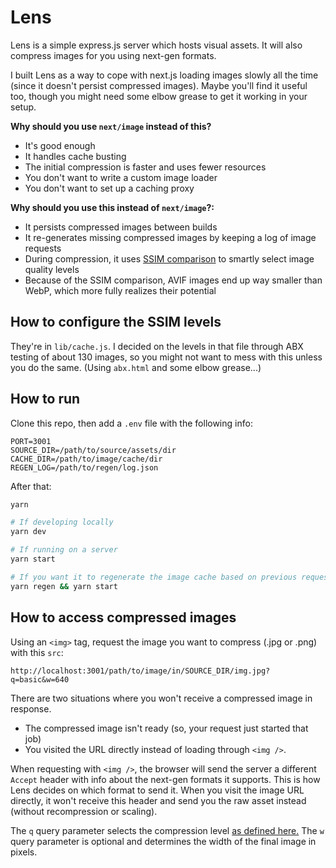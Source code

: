 # Lens

Lens is a simple express.js server which hosts visual assets. It will also compress images for you using next-gen formats.

I built Lens as a way to cope with next.js loading images slowly all the time (since it doesn't persist compressed images). Maybe you'll find it useful too, though you might need some elbow grease to get it working in your setup.

**Why should you use `next/image` instead of this?**

- It's good enough
- It handles cache busting
- The initial compression is faster and uses fewer resources
- You don't want to write a custom image loader
- You don't want to set up a caching proxy

**Why should you use this instead of `next/image`?:**

- It persists compressed images between builds
- It re-generates missing compressed images by keeping a log of image requests
- During compression, it uses [SSIM comparison](https://en.wikipedia.org/wiki/Structural_similarity) to smartly select image quality levels
- Because of the SSIM comparison, AVIF images end up way smaller than WebP, which more fully realizes their potential

## How to configure the SSIM levels

They're in `lib/cache.js`. I decided on the levels in that file through ABX testing of about 130 images, so you might not want to mess with this unless you do the same. (Using `abx.html` and some elbow grease...)

## How to run

Clone this repo, then add a `.env` file with the following info:

```
PORT=3001
SOURCE_DIR=/path/to/source/assets/dir
CACHE_DIR=/path/to/image/cache/dir
REGEN_LOG=/path/to/regen/log.json
```

After that:

```zsh
yarn

# If developing locally
yarn dev

# If running on a server
yarn start

# If you want it to regenerate the image cache based on previous requests
yarn regen && yarn start
```

## How to access compressed images

Using an `<img>` tag, request the image you want to compress (.jpg or .png) with this `src`:

`http://localhost:3001/path/to/image/in/SOURCE_DIR/img.jpg?q=basic&w=640`

There are two situations where you won't receive a compressed image in response.

- The compressed image isn't ready (so, your request just started that job)
- You visited the URL directly instead of loading through `<img />`.

When requesting with `<img />`, the browser will send the server a different `Accept` header with info about the next-gen formats it supports. This is how Lens decides on which format to send it. When you visit the image URL directly, it won't receive this header and send you the raw asset instead (without recompression or scaling).

The `q` query parameter selects the compression level [as defined here.](#how-to-configure-the-ssim-levels)
The `w` query parameter is optional and determines the width of the final image in pixels.
